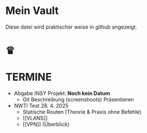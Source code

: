 # Mein Vault

Diese datei wird praktischer weise in github angezeigt.

# ♛

# TERMINE
* Abgabe INSY Projekt: **Noch kein Datum**
	* Git Beschreibung (screenshoots) Präsentieren
* NWTI Test 28. 4. 2025
	* Statische Routen (Theorie & Praxis ohne Befehle)
	* [[VLANS]]
	* [[VPN]] (Überblick)